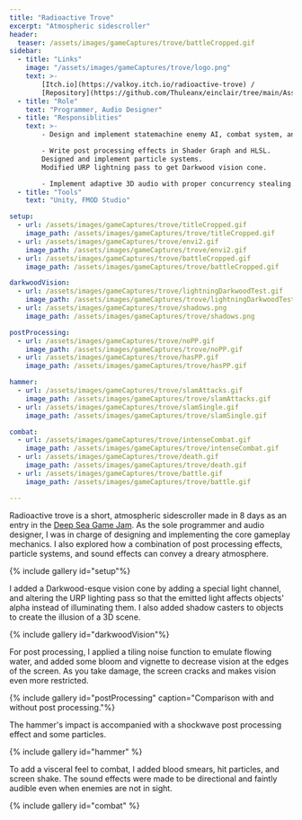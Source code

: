 ```yaml
---
title: "Radioactive Trove"
excerpt: "Atmospheric sidescroller"
header:
  teaser: /assets/images/gameCaptures/trove/battleCropped.gif
sidebar:
  - title: "Links"
    image: "/assets/images/gameCaptures/trove/logo.png"
    text: >-
        [Itch.io](https://valkoy.itch.io/radioactive-trove) /
        [Repository](https://github.com/Thuleanx/einclair/tree/main/Assets/Scripts)
  - title: "Role"
    text: "Programmer, Audio Designer"
  - title: "Responsiblities"
    text: >-
        - Design and implement statemachine enemy AI, combat system, and level progression. 

        - Write post processing effects in Shader Graph and HLSL. 
        Designed and implement particle systems.
        Modified URP lightning pass to get Darkwood vision cone.

        - Implement adaptive 3D audio with proper concurrency stealing.
  - title: "Tools"
    text: "Unity, FMOD Studio"

setup:
  - url: /assets/images/gameCaptures/trove/titleCropped.gif
    image_path: /assets/images/gameCaptures/trove/titleCropped.gif
  - url: /assets/images/gameCaptures/trove/envi2.gif
    image_path: /assets/images/gameCaptures/trove/envi2.gif
  - url: /assets/images/gameCaptures/trove/battleCropped.gif
    image_path: /assets/images/gameCaptures/trove/battleCropped.gif

darkwoodVision:
  - url: /assets/images/gameCaptures/trove/lightningDarkwoodTest.gif
    image_path: /assets/images/gameCaptures/trove/lightningDarkwoodTest.gif
  - url: /assets/images/gameCaptures/trove/shadows.png
    image_path: /assets/images/gameCaptures/trove/shadows.png

postProcessing:
  - url: /assets/images/gameCaptures/trove/noPP.gif
    image_path: /assets/images/gameCaptures/trove/noPP.gif
  - url: /assets/images/gameCaptures/trove/hasPP.gif
    image_path: /assets/images/gameCaptures/trove/hasPP.gif

hammer:
  - url: /assets/images/gameCaptures/trove/slamAttacks.gif
    image_path: /assets/images/gameCaptures/trove/slamAttacks.gif
  - url: /assets/images/gameCaptures/trove/slamSingle.gif
    image_path: /assets/images/gameCaptures/trove/slamSingle.gif

combat:
  - url: /assets/images/gameCaptures/trove/intenseCombat.gif
    image_path: /assets/images/gameCaptures/trove/intenseCombat.gif
  - url: /assets/images/gameCaptures/trove/death.gif
    image_path: /assets/images/gameCaptures/trove/death.gif
  - url: /assets/images/gameCaptures/trove/battle.gif
    image_path: /assets/images/gameCaptures/trove/battle.gif

---
```


Radioactive trove is a short, atmospheric sidescroller made in 8 days as an entry in the [Deep Sea Game Jam](https://itch.io/jam/dreadxp-dredge-the-depths-jam).
As the sole programmer and audio designer, I was in charge of designing and implementing the core gameplay mechanics.
I also explored how a combination of post processing effects, 
particle systems, and sound effects can convey a dreary atmosphere.

{% include gallery id="setup"%}

I added a Darkwood-esque vision cone by adding a special light channel, and altering the URP lighting pass so that the emitted light affects objects' alpha instead of illuminating them.
I also added shadow casters to objects to create the illusion of a 3D scene.

{% include gallery id="darkwoodVision"%}

For post processing, I applied a tiling noise function to emulate flowing water, and added some bloom and vignette to decrease vision at the edges of the screen. 
As you take damage, the screen cracks and makes vision even more restricted.

{% include gallery id="postProcessing" caption="Comparison with and without post processing."%}

The hammer's impact is accompanied with a shockwave post processing effect and some particles.

{% include gallery id="hammer" %}

To add a visceral feel to combat, I added blood smears, hit particles, and screen shake. 
The sound effects were made to be directional and faintly audible even when enemies are not in sight.

{% include gallery id="combat" %}

